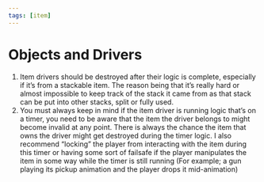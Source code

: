 ```yaml
---
tags: [item]
---
```


# Objects and Drivers

1. Item drivers should be destroyed after their logic is complete, especially if it’s from a stackable item. The reason being that it’s really hard or almost impossible to keep track of the stack it came from as that stack can be put into other stacks, split or fully used.
2. You must always keep in mind if the item driver is running logic that’s on a timer,  you need to be aware that the item the driver belongs to might become invalid at any point. There is always the chance the item that owns the driver might get destroyed during the timer logic. I also recommend “locking” the player from interacting with the item during this timer or having some sort of failsafe if the player manipulates the item in some way while the timer is still running (For example; a gun playing its pickup animation and the player drops it mid-animation)
